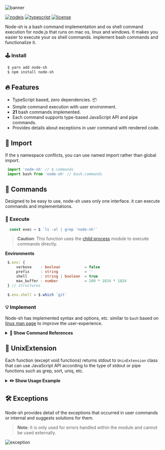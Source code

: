 ![banner](https://user-images.githubusercontent.com/41784860/168438812-90eed635-2fe3-477e-8a25-6527036bffce.png)

[![nodejs](https://img.shields.io/badge/NodeJS-339933?style=for-the-badge&logo=Node.js&logoColor=fff)](https://nodejs.org/)
[![typescript](https://img.shields.io/badge/TypeScript-3178C6?style=for-the-badge&logo=TypeScript&logoColor=fff)](https://www.typescriptlang.org/)
[![license](https://img.shields.io/badge/license-MIT-9999FF?style=for-the-badge)](/LICENSE)

Node-sh is a bash command implementation and os shell command execution for node.js that runs on mac os, linux and windows. It makes you easier to execute your os shell commands. implement bash commands and functionalize it.

### 🕹 Install
```bash
 $ yarn add node-sh
 $ npm install node-sh
```

## 🔥 Features
- TypeScript based, zero dependencies. 📦
- Simple command execution with user environment.
- **21** bash commands implemented.
- Each command supports type-based JavaScript API and pipe commands.
- Provides details about exceptions in user command with rendered code. 

## 📌 Import
If the `$` namespace conflicts, you can use named import rather than global import.
```typescript
 import 'node-sh' // $.commands
 import bash from 'node-sh' // bash.commands
```

## 📝 Commands
Designed to be easy to use, node-sh uses only one interface. it can execute commands and implementations.

### 🔐 Execute
```typescript
  const exec = $ `ls -al | grep 'node-sh'`
```

> **Caution**: This function uses the [child process](https://nodejs.org/api/child_process.html) module to execute commands directly.

**Environments**
```typescript
 $.env: {
     verbose    : boolean           = false
     prefix     : string            = ''
     shell      : string | boolean  = true
     max_buffer : number            = 200 * 1024 * 1024
 } // structures
 
 $.env.shell = $.which `git`
```

### 💡 Implement
Node-sh has implemented syntax and options, etc. similar to `bash` based on [linux man page](https://man7.org/linux/man-pages/) to improve the user-experience.

<details>
  <summary><b>📁 Show Command References</b></summary>

</details>

## 🔗 UnixExtension
Each function (except void functions) returns stdout to `UnixExtension` class that can use JavaScript API according to the type of stdout or pipe functions such as grep, sort, uniq, etc.

<details>
  <summary><b>✏️ Show Usage Example</b></summary>
  
  #### 📖 **Check the module has a default export.**
  ```typescript
   import 'node-sh'
   
   const output = $.cat `src/test.ts`.includes('export default')
  ```
  
  #### 📖 **Get only directories.**
  ```typescript
   import 'node-sh'
     
   // Use JavaScript API
   const api = $.ls `-al`.filter(data => data.startsWith('d'))
     
   // Use UnixExtension
   const extension = $.ls `-al`.grep `^d`
  ```
</details>

##  🛠  Exceptions
Node-sh provides detail of the exceptions that occurred in user commands or internal and suggests solutions for them.
> **Note**: It is only used for errors handled within the module and cannot be used externally.

![exception](https://user-images.githubusercontent.com/41784860/177758975-93b8b637-8906-457d-9424-354428ffbc82.png)
